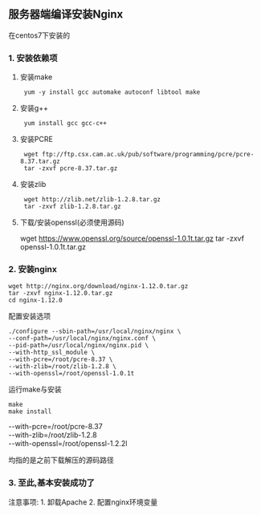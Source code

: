 ## 服务器端编译安装Nginx

在centos7下安装的

### 1. 安装依赖项
1. 安装make

		yum -y install gcc automake autoconf libtool make
2. 安装g++

		yum install gcc gcc-c++

3. 安装PCRE

		wget ftp://ftp.csx.cam.ac.uk/pub/software/programming/pcre/pcre-8.37.tar.gz 
		tar -zxvf pcre-8.37.tar.gz
4. 安装zlib

		wget http://zlib.net/zlib-1.2.8.tar.gz
		tar -zxvf zlib-1.2.8.tar.gz
5. 下载/安装openssl(必须使用源码)

	wget https://www.openssl.org/source/openssl-1.0.1t.tar.gz
	tar -zxvf openssl-1.0.1t.tar.gz

### 2. 安装nginx
	
	wget http://nginx.org/download/nginx-1.12.0.tar.gz
	tar -zxvf nginx-1.12.0.tar.gz
	cd nginx-1.12.0

配置安装选项

	./configure --sbin-path=/usr/local/nginx/nginx \
	--conf-path=/usr/local/nginx/nginx.conf \
	--pid-path=/usr/local/nginx/nginx.pid \
	--with-http_ssl_module \
	--with-pcre=/root/pcre-8.37 \
	--with-zlib=/root/zlib-1.2.8 \
	--with-openssl=/root/openssl-1.0.1t

运行make与安装

	make
	make install

--with-pcre=/root/pcre-8.37 \
--with-zlib=/root/zlib-1.2.8 \
--with-openssl=/root/openssl-1.2.2l

均指的是之前下载解压的源码路径

### 3. 至此,基本安装成功了

注意事项:
	1. 卸载Apache
	2. 配置nginx环境变量